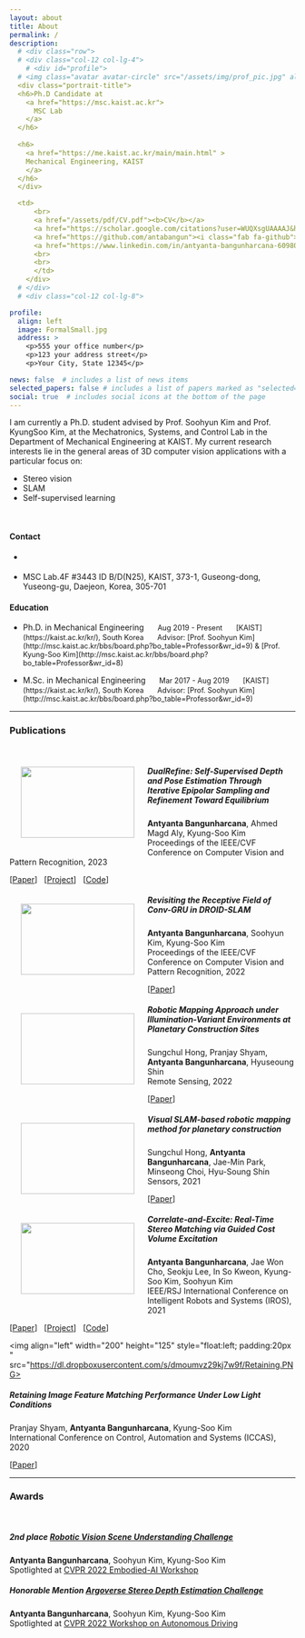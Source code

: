 ```yaml
---
layout: about
title: About
permalink: /
description: 
  # <div class="row">
  # <div class="col-12 col-lg-4">
    # <div id="profile">
  # <img class="avatar avatar-circle" src="/assets/img/prof_pic.jpg" alt="Avatar">
  <div class="portrait-title">
  <h6>Ph.D Candidate at
    <a href="https://msc.kaist.ac.kr">
      MSC Lab
    </a>
  </h6>
        
  <h6>
    <a href="https://me.kaist.ac.kr/main/main.html" >
    Mechanical Engineering, KAIST
    </a>
  </h6>
  </div>

  <td>
      <br>
      <a href="/assets/pdf/CV.pdf"><b>CV</b></a>
      <a href="https://scholar.google.com/citations?user=WUQXsgUAAAAJ&hl=en"><i class="ai ai-google-scholar"></i></a>
      <a href="https://github.com/antabangun"><i class="fab fa-github"></i></a>
      <a href="https://www.linkedin.com/in/antyanta-bangunharcana-60980216a/"><i class="fa fa-linkedin-square"></i></a>
      <br>
      <br>
      </td>
    </div>
  # </div>
  # <div class="col-12 col-lg-8">

profile:
  align: left
  image: FormalSmall.jpg
  address: >
    <p>555 your office number</p>
    <p>123 your address street</p>
    <p>Your City, State 12345</p>

news: false  # includes a list of news items
selected_papers: false # includes a list of papers marked as "selected={true}"
social: true  # includes social icons at the bottom of the page
---
```


I am currently a Ph.D. student advised by Prof. Soohyun Kim and Prof. KyungSoo Kim, at the Mechatronics, Systems, and Control Lab in the Department of Mechanical Engineering at KAIST. My current research interests lie in the general areas of 3D computer vision applications with a particular focus on:

  - Stereo vision
  - SLAM
  - Self-supervised learning

<br>

<!-- <span style="background-color:grey">some *This is Blue italic.* text</span>

<div style="background-color:rgba(0, 0, 0, 0.0470588); text-align:center; vertical-align: middle; padding:40px 0;">
<a href="/donate">DONATE</a>
</div>

<div style="background-color:rgba(0, 0, 0, 0.0470588); text-align:center; vertical-align: middle; padding:40px 0; margin-top:30px">
<a href="/blog">VIEW THE BLOG</a>
</div> -->


<!-- Write your biography here. Tell the world about yourself. Link to your favorite [subreddit](http://reddit.com){:target="\_blank"}. You can put a picture in, too. The code is already in, just name your picture `prof_pic.jpg` and put it in the `img/` folder.

Put your address / P.O. box / other info right below your picture. You can also disable any these elements by editing `profile` property of the YAML header of your `_pages/about.md`. Edit `_bibliography/papers.bib` and Jekyll will render your [publications page](/al-folio/publications/) automatically.

Link to your social media connections, too. This theme is set up to use [Font Awesome icons](http://fortawesome.github.io/Font-Awesome/){:target="\_blank"} and [Academicons](https://jpswalsh.github.io/academicons/){:target="\_blank"}, like the ones below. Add your Facebook, Twitter, LinkedIn, Google Scholar, or just disable all of them. -->

<div class="row">
  <div class="col-md-6">
    <h4>Contact</h4>
        <ul class="ul-contact fa-ul">
          <li>          
            <i class="fa-li fas fa-envelope"></i>
            <div class="description">
              <p class="course" markdown="1">
<antabangun@kaist.ac.kr>
              </p>
            </div>
          </li>
          <li>  
            <i class="fa-li fas fa-map-marker"></i>
            <div class="description">
              <p class="course">MSC Lab.4F #3443 ID B/D(N25), KAIST, 373-1, Guseong-dong, Yuseong-gu, Daejeon, Korea, 305-701</p>
            </div> 
          </li>
        </ul>  

  </div>
    <div class="col-md-6">
      <h4>Education</h4>
      <ul class="ul-edu fa-ul">
        <li>
          <i class="fa-li fas fa-graduation-cap"></i>
          <div class="description">
            <p class="course" markdown="1">
Ph.D. in Mechanical Engineering  
<span style="font-size:0.9em; padding-left:20px">Aug 2019 - Present</span>   
<span style="font-size:0.9em; padding-left:20px">[KAIST](https://kaist.ac.kr/kr/), South Korea</span>   
<span style="font-size:0.9em; padding-left:20px">Advisor: [Prof. Soohyun Kim](http://msc.kaist.ac.kr/bbs/board.php?bo_table=Professor&wr_id=9) & [Prof. Kyung-Soo Kim](http://msc.kaist.ac.kr/bbs/board.php?bo_table=Professor&wr_id=8)</span> 
            </p>
          </div>
        </li>
        <li>
          <i class="fa-li fas fa-graduation-cap"></i>
          <div class="description" >
            <p class="course" markdown="1">
M.Sc. in Mechanical Engineering  
<span style="font-size:0.9em; padding-left:20px">Mar 2017 - Aug 2019</span>  
<span style="font-size:0.9em; padding-left:20px">[KAIST](https://kaist.ac.kr/kr/), South Korea</span>  
<span style="font-size:0.9em; padding-left:20px">Advisor: [Prof. Soohyun Kim](http://msc.kaist.ac.kr/bbs/board.php?bo_table=Professor&wr_id=9)</span>
            </p>
          </div>
        </li>
      </ul>
    </div>
  </div>

---

### Publications
<br>

<img align="left" width="200" height="125" style="float:left; padding:20px " src="https://dl.dropboxusercontent.com/s/7zpf026iwnc5vt9/DualRefine.PNG">

##### **DualRefine: Self-Supervised Depth and Pose Estimation Through Iterative Epipolar Sampling and Refinement Toward Equilibrium**
**Antyanta Bangunharcana**, Ahmed Magd Aly, Kyung-Soo Kim  
Proceedings of the IEEE/CVF Conference on Computer Vision and Pattern Recognition, 2023

\[[Paper]()\] &nbsp; \[[Project](/projects/DualRefine/index.html)\] &nbsp; \[[Code](https://github.com/antabangun/DualRefine)\]

<img align="left" width="200" height="125" style="float:left; padding:20px " src="https://dl.dropboxusercontent.com/s/pvg05u9c5akboot/RevisitingDROID.PNG">

##### **Revisiting the Receptive Field of Conv-GRU in DROID-SLAM**
**Antyanta Bangunharcana**, Soohyun Kim, Kyung-Soo Kim  
Proceedings of the IEEE/CVF Conference on Computer Vision and Pattern Recognition, 2022

\[[Paper](https://openaccess.thecvf.com/content/CVPR2022W/VOCVALC/html/Bangunharcana_Revisiting_the_Receptive_Field_of_Conv-GRU_in_DROID-SLAM_CVPRW_2022_paper.html)\]

<img align="left" width="200" height="125" style="float:left; padding:20px ">

##### **Robotic Mapping Approach under Illumination-Variant Environments at Planetary Construction Sites**
Sungchul Hong, Pranjay Shyam, **Antyanta Bangunharcana**, Hyuseoung Shin  
Remote Sensing, 2022

\[[Paper](https://www.mdpi.com/2072-4292/14/4/1027)\]

<img align="left" width="200" height="125" style="float:left; padding:20px ">

##### **Visual SLAM-based robotic mapping method for planetary construction**
Sungchul Hong, **Antyanta Bangunharcana**, Jae-Min Park, Minseong Choi, Hyu-Soung Shin  
Sensors, 2021

\[[Paper](https://www.mdpi.com/1424-8220/21/22/7715)\]

<img align="left" width="200" height="125" style="float:left; padding:20px " src="https://dl.dropboxusercontent.com/s/1vflanw5fcg71xr/2021_iros_lignet.gif">

##### **Correlate-and-Excite: Real-Time Stereo Matching via Guided Cost Volume Excitation**
**Antyanta Bangunharcana**, Jae Won Cho, Seokju Lee, In So Kweon, Kyung-Soo Kim, Soohyun Kim  
IEEE/RSJ International Conference on Intelligent Robots and Systems (IROS), 2021

\[[Paper](https://ieeexplore.ieee.org/abstract/document/9635909)\] &nbsp; \[[Project](/projects/CoEx/index.html)\] &nbsp; \[[Code](https://github.com/antabangun/coex)\]

<img align="left" width="200" height="125" style="float:left; padding:20px " src="https://dl.dropboxusercontent.com/s/dmoumvz29kj7w9f/Retaining.PNG>

##### **Retaining Image Feature Matching Performance Under Low Light Conditions**
Pranjay Shyam, **Antyanta Bangunharcana**, Kyung-Soo Kim  
International Conference on Control, Automation and Systems (ICCAS), 2020 

\[[Paper](https://ieeexplore.ieee.org/stamp/stamp.jsp?tp=&arnumber=9268426)\]

---


### Awards
<br>

##### **2nd place [Robotic Vision Scene Understanding Challenge](https://nikosuenderhauf.github.io/roboticvisionchallenges/cvpr2022)**
**Antyanta Bangunharcana**, Soohyun Kim, Kyung-Soo Kim  
Spotlighted at [CVPR 2022 Embodied-AI Workshop](https://embodied-ai.org/)

##### **Honorable Mention [Argoverse Stereo Depth Estimation Challenge](https://www.argoverse.org/tasks.html)**
**Antyanta Bangunharcana**, Soohyun Kim, Kyung-Soo Kim  
Spotlighted at [CVPR 2022 Workshop on Autonomous Driving](https://cvpr2022.wad.vision/)

